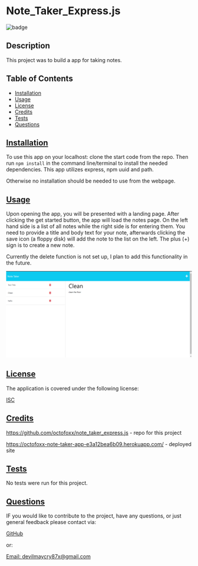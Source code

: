 
# Note_Taker_Express.js

![badge](https://img.shields.io/badge/License-ISC-blue.svg)

## Description

  This project was to build a app for taking notes.  

## Table of Contents
  
* [Installation](#installation)
* [Usage](#usage)
* [License](#license)
* [Credits](#credits)
* [Tests](#tests)
* [Questions](#questions)

## [Installation](#table-of-contents)

  To use this app on your localhost:
  clone the start code from the repo. Then run `npm install` in the command line/terminal to install the needed dependencies. This app utilizes express, npm uuid and path.

  Otherwise no installation should be needed to use from the webpage.

## [Usage](#table-of-contents)
  
  Upon opening the app, you will be presented with a landing page. After clicking the get started button, the app will load the notes page. On the left hand side is a list of all notes while the right side is for entering them. You need to provide a title and body text for your note, afterwards clicking the save icon (a floppy disk) will add the note to the list on the left. The plus (+) sign is to create a new note.

  Currently the delete function is not set up, I plan to add this functionality in the future.

  ![screenshot of the note taker app with example notes](/assets/note%20taker.png)

## [License](#table-of-contents)
  
  The application is covered under the following license:
  
  [ISC](https://opensource.org/licenses/ISC)  

## [Credits](#table-of-contents)
  
  https://github.com/octofoxx/note_taker_express.js - repo for this project

  https://octofoxx-note-taker-app-e3a12bea6b09.herokuapp.com/ - deployed site

## [Tests](#table-of-contents)
  
  No tests were run for this project.

## [Questions](#table-of-contents)

  IF you would like to contribute to the project, have any questions, or just general feedback please contact via:
  
  [GitHub](https://github.com/octofoxx)

  or:
  
  [Email: devilmaycry87x@gmail.com](mailto:devilmaycry87x@gmail.com)  
